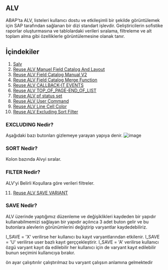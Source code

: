## ALV

ABAP'ta  ALV, listeleri kullanıcı dostu ve etkileşimli bir şekilde görüntülemek için SAP tarafından sağlanan bir dizi standart işlevdir. Geliştiricilerin sofistike raporlar oluşturmasına ve tablolardaki verileri sıralama, filtreleme ve alt toplam alma gibi özelliklerle görüntülemesine olanak tanır.

## İçindekiler

1. [Salv](/1_Salv.abap)
2. [Reuse ALV Manuel Field Catalog And Layout](/2_REUSE_ALV_manuel_fcat_layout.abap)
3. [Reuse ALV Field Catalog Manual V2](/3_Reuse_ALV_Manuel_Fcat_V2.abap)
4. [Reuse ALV Field Catalog Merge Function](/4_REUSE_ALV_Fieldcat_Merge.abap)
5. [Reuse ALV CALLBACK-IT EVENTS](/5_REUSE_Alv_Callback_Events.abap)
6. [Reuse ALV TOP_OF_PAGE-END_OF_LIST](/6_REUSE_ALV_TOP_OF_PAGE-END_OF_LIST.abap)
7. [Reuse ALV pf status set](/7_REUSE_ALV_PF_STATUS.abap)
8. [Reuse ALV User Command](/8_REUSE_ALV_USER_COMMAND.abap)
9. [Reuse ALV Line Cell Color](/9_ALV_LINE_CELL_COLOR.abap)
10. [Reuse ALV Excluding Sort Filter](/A10_ALV_EXCLUDE_FILTER_SORT.abap)
### EXCLUDING Nedir?
Aşağıdaki bazı butonları gizlemeye yarayan yapıya denir.
![image](https://github.com/xryal/ALV/assets/81656700/7a29539b-bd31-41a2-8ee6-10b016e07b1f)

### SORT Nedir?
Kolon bazında Alvyi sıralar.

### FILTER Nedir?
ALV'yi Belirli Koşullara göre verileri filtreler.

11. [Reuse ALV SAVE VARIANT](/A11_REUSE_ALV_VARIANT.abap)
### SAVE Nedir?

ALV üzerinde yaptığımız düzenleme ve değişiklikleri kaydeden bir yapıdır kullanabilmemizi sağlayan bir yapıdır
açılınca 3 adet buton gelir ve bu butonlara alevlerin görünümlerini değiştirip varyantlar kaydedebiliriz.

I_SAVE  = 'X' verilirse her kullanıcı bu kayıt varyantlarından etkilenir.
I_SAVE  = 'U' verilirse  user bazlı kayıt gerççekleştirir.
I_SAVE  = 'A' verilirse kullanıcı özgü varyant kayıt da edilebilir her kullanıcı için de varyant kayıt edilebilir bunun seçimini kullanıcıya bırakır.

ön ayar çalışıtırılır çalıştırılmaz bu varyant çalışsın anlamına gelmektedir
